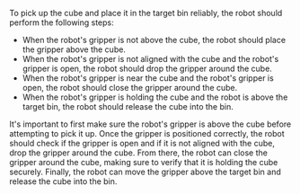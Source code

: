To pick up the cube and place it in the target bin reliably, the robot should perform the following steps:

- When the robot's gripper is not above the cube, the robot should place the gripper above the cube.
- When the robot's gripper is not aligned with the cube and the robot's gripper is open, the robot should drop the gripper around the cube.
- When the robot's gripper is near the cube and the robot's gripper is open, the robot should close the gripper around the cube.
- When the robot's gripper is holding the cube and the robot is above the target bin, the robot should release the cube into the bin. 

It's important to first make sure the robot's gripper is above the cube before attempting to pick it up. Once the gripper is positioned correctly, the robot should check if the gripper is open and if it is not aligned with the cube, drop the gripper around the cube. From there, the robot can close the gripper around the cube, making sure to verify that it is holding the cube securely. Finally, the robot can move the gripper above the target bin and release the cube into the bin.